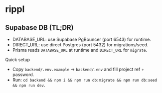 # rippl

## Supabase DB (TL;DR)

- DATABASE_URL: use Supabase PgBouncer (port 6543) for runtime.
- DIRECT_URL: use direct Postgres (port 5432) for migrations/seed.
- Prisma reads `DATABASE_URL` at runtime and `DIRECT_URL` for `migrate`.

Quick setup
- Copy `backend/.env.example` → `backend/.env` and fill project ref + password.
- Run: `cd backend && npm i && npm run db:migrate && npm run db:seed && npm run dev`.

